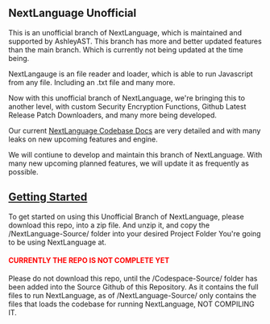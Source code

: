 ## NextLanguage Unofficial
This is an unofficial branch of NextLanguage, which is maintained
and supported by AshleyAST. This branch has more and better updated
features than the main branch. Which is currently not being updated
at the time being.

NextLangauge is an file reader and loader, which is able to
run Javascript from any file. Including an .txt file and many more.

Now with this unofficial branch of NextLanguage, we're bringing this
to another level, with custom Security Encryption Functions, Github Latest Release
Patch Downloaders, and many more being developed.

Our current [NextLanguage Codebase Docs](https://nxoscloud.github.io/landing) are very detailed and with
many leaks on new upcoming features and engine.

We will contiune to develop and maintain this branch of NextLanguage.
With many new upcoming planned features, we will update it as frequently as possible.

## [Getting Started](https://nxoscloud.github.io/landing)
To get started on using this Unofficial Branch of NextLanguage, please
download this repo, into a zip file. And unzip it, and copy the /NextLanguage-Source/
folder into your desired Project Folder You're going to be using NextLanguage at.

<h4 style="color : red">CURRENTLY THE REPO IS NOT COMPLETE YET</h4>
Please do not download this repo, until the /Codespace-Source/ folder has
been added into the Source Github of this Repository. As it contains the full
files to run NextLanguage, as of /NextLanguage-Source/ only contains the files
that loads the codebase for running NextLanguage, NOT COMPILING IT.